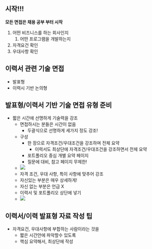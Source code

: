 ## 시작!!!
**모든 면접은 채용 공부 부터 시작**
1. 어떤 비즈니스를 하는 회사인지
   1. 어떤 프로그램을 개발하는지
2. 자격요건 확인
3. 우대사항 확인

## 이력서 관련 기술 면접
- 발표형
- 이력시 기반 논의형

## 발표형/이력서 기반 기술 면접 유형 준비
- 짧은 시간에 선명하게 기술력을 강조
  - 면접하시는 분들은 시간이 없음
    - 두괄식으로 선명하게 세가지 정도 강조!
  - 구성
    - 한 장으로 자격조건/우대조건을 강조하며 전체 요약
      - 이력서도 최상단에 자격조건/우대조건을 강조하면서 전체 요약
    - 포트폴리오 중심 개별 요약 페이지
    - 질문에 대비, 참고 페이지 무제한!
  - <img src="../img/img40.png">
  - 자격 조건, 우대 사항, 특이 사항에 맞추어 강조
  - 자신있는 부분은 매우 상세하게!
  - 자신 없는 부분은 언급 X
  - 이력서 및 포트폴리오 상단에 넣기
  - <img src="../img/img41.png">

## 이력서/이력 발표형 자료 작성 팁
- 자격요건, 우대사항에 부합하는 사람이라는 것을
  - 짧은 시간안에 파악할수 있도록
  - 핵심 요약해서, 최상단에 작성